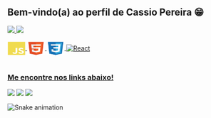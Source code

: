## Bem-vindo(a) ao perfil de Cassio Pereira 😁

 <div>
   <a href="https://github.com/cassio85">
   <img height="180em" src="https://github-readme-stats.vercel.app/api?username=cassio85&show_icons=true&theme=tokyonight&include_all_commits=true&count_private=true"/>
   <img height="180em" src="https://github-readme-stats.vercel.app/api/top-langs/?username=cassio85&layout=compact&langs_count=6&theme=tokyonight"/>

</div>
<div style="display: inline_block"><br>
  <img align="center" alt="Js" height="30" width="40" src="https://raw.githubusercontent.com/devicons/devicon/master/icons/javascript/javascript-plain.svg">
  <img align="center" alt="HTML" height="30" width="40" src="https://raw.githubusercontent.com/devicons/devicon/master/icons/html5/html5-original.svg">
  <img align="center" alt="CSS" height="30" width="40" src="https://raw.githubusercontent.com/devicons/devicon/master/icons/css3/css3-original.svg">
  <img align="center" alt="React" height="30" width="40" src="https://cdn.jsdelivr.net/gh/devicons/devicon/icons/react/react-original.svg" />
      
</div>
 
 <br>
 
  ### Me encontre nos links abaixo!
 
<div> 
  <a href="" target="_blank"><img src="https://img.shields.io/badge/Discord-#9495?style=for-the-badge&logo=discord&logoColor=white" target="_blank"></a> 
  <a href = "mailto:cassioribeirop@gmail.com"><img src="https://img.shields.io/badge/-Gmail-%23333?style=for-the-badge&logo=gmail&logoColor=white" target="_blank"></a>
  <a href="https://www.linkedin.com/in/cassiorpereira" target="_blank"><img src="https://img.shields.io/badge/-LinkedIn-%230077B5?style=for-the-badge&logo=linkedin&logoColor=white" target="_blank"></a> 
 
  ![Snake animation](https://github.com/cassio85/cassio85/blob/output/github-contribution-grid-snake.svg)

</div>
